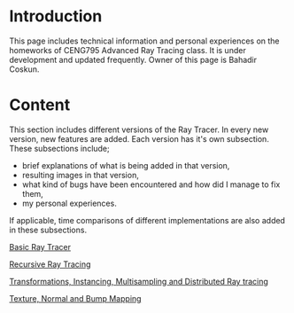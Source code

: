 # Introduction

This page includes technical information and personal experiences on the homeworks of CENG795 Advanced Ray Tracing class. It is under development and updated frequently. Owner of this page is Bahadir Coskun.

# Content

This section includes different versions of the Ray Tracer. In every new version, new features are added. Each version has it's own subsection. These subsections include;

- brief explanations of what is being added in that version, 
- resulting images in that version,
- what kind of bugs have been encountered and how did I manage to fix them, 
- my personal experiences. 

If applicable, time comparisons of different implementations are also added in these subsections.

[Basic Ray Tracer](/pages/Page1.md)

[Recursive Ray Tracing](/pages/Page2.md)

[Transformations, Instancing, Multisampling and Distributed Ray tracing](/pages/Page3.md)

[Texture, Normal and Bump Mapping](/pages/Page4.md)
